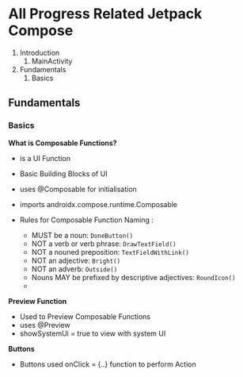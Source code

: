 # All Progress Related Jetpack Compose

1. Introduction
   1. MainActivity
2. Fundamentals
   1. Basics




## Fundamentals
### Basics
**What is Composable Functions?**
- is a UI Function
- Basic Building Blocks of UI
- uses @Composable for initialisation
- imports androidx.compose.runtime.Composable

- Rules for Composable Function Naming :
   - MUST be a noun: `DoneButton()`
   - NOT a verb or verb phrase: `DrawTextField()`
   - NOT a nouned preposition: `TextFieldWithLink()`
   - NOT an adjective: `Bright()`
   - NOT an adverb: `Outside()`
   - Nouns MAY be prefixed by descriptive adjectives: `RoundIcon()`
   - 

**Preview Function**
- Used to Preview Composable Functions
- uses @Preview
- showSystemUi = true to view with system UI


**Buttons**
- Buttons used onClick = {..} function to perform Action